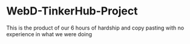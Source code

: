 # WebD-TinkerHub-Project
This is the product of our 6 hours of hardship and copy pasting with no experience in what we were doing
